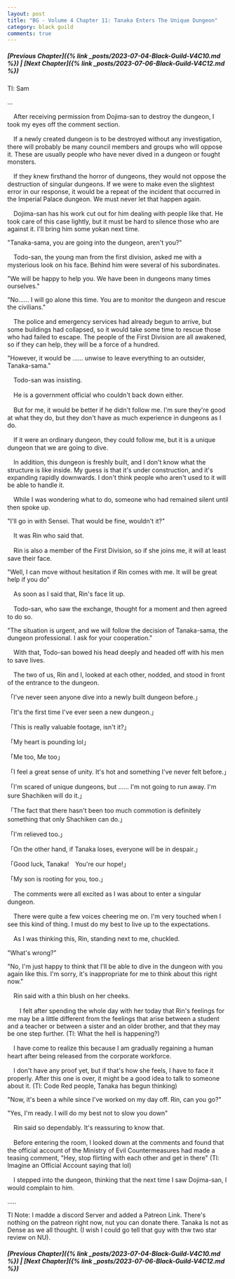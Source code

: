```yaml
---
layout: post
title: "BG - Volume 4 Chapter 11: Tanaka Enters The Unique Dungeon"
category: black guild
comments: true
---
```


##### [Previous Chapter]({% link _posts/2023-07-04-Black-Guild-V4C10.md %}) \| [Next Chapter]({% link _posts/2023-07-06-Black-Guild-V4C12.md %})





Tl: Sam

…


　After receiving permission from Dojima-san to destroy the dungeon, I took my eyes off the comment section.


　If a newly created dungeon is to be destroyed without any investigation, there will probably be many council members and groups who will oppose it. These are usually people who have never dived in a dungeon or fought monsters.


　If they knew firsthand the horror of dungeons, they would not oppose the destruction of singular dungeons. If we were to make even the slightest error in our response, it would be a repeat of the incident that occurred in the Imperial Palace dungeon. We must never let that happen again.
<!--more-->

　Dojima-san has his work cut out for him dealing with people like that. He took care of this case lightly, but it must be hard to silence those who are against it. I'll bring him some yokan next time.


"Tanaka-sama, you are going into the dungeon, aren't you?"


　Todo-san, the young man from the first division, asked me with a mysterious look on his face. Behind him were several of his subordinates.


"We will be happy to help you. We have been in dungeons many times ourselves."

"No...... I will go alone this time. You are to monitor the dungeon and rescue the civilians."


　The police and emergency services had already begun to arrive, but some buildings had collapsed, so it would take some time to rescue those who had failed to escape. The people of the First Division are all awakened, so if they can help, they will be a force of a hundred.


"However, it would be ...... unwise to leave everything to an outsider, Tanaka-sama."


　Todo-san was insisting.

　He is a government official who couldn't back down either.


　But for me, it would be better if he didn't follow me. I'm sure they're good at what they do, but they don't have as much experience in dungeons as I do.

　If it were an ordinary dungeon, they could follow me, but it is a unique dungeon that we are going to dive.

　In addition, this dungeon is freshly built, and I don't know what the structure is like inside. My guess is that it's under construction, and it's expanding rapidly downwards. I don't think people who aren't used to it will be able to handle it.


　While I was wondering what to do, someone who had remained silent until then spoke up.


"I'll go in with Sensei. That would be fine, wouldn't it?"


　It was Rin who said that.

　Rin is also a member of the First Division, so if she joins me, it will at least save their face.


"Well, I can move without hesitation if Rin comes with me. It will be great help if you do"


　As soon as I said that, Rin's face lit up.

　Todo-san, who saw the exchange, thought for a moment and then agreed to do so.


"The situation is urgent, and we will follow the decision of Tanaka-sama, the dungeon professional. I ask for your cooperation."


　With that, Todo-san bowed his head deeply and headed off with his men to save lives.

　The two of us, Rin and I, looked at each other, nodded, and stood in front of the entrance to the dungeon.


「I've never seen anyone dive into a newly built dungeon before.」

「It's the first time I've ever seen a new dungeon.」

「This is really valuable footage, isn't it?」

「My heart is pounding lol」

「Me too, Me too」

「I feel a great sense of unity. It's hot and something I've never felt before.」

「I'm scared of unique dungeons, but ...... I'm not going to run away. I'm sure Shachiken will do it.」

「The fact that there hasn't been too much commotion is definitely something that only Shachiken can do.」

「I'm relieved too.」

「On the other hand, if Tanaka loses, everyone will be in despair.」

「Good luck, Tanaka!　You're our hope!」

「My son is rooting for you, too.」


　The comments were all excited as I was about to enter a singular dungeon.

　There were quite a few voices cheering me on. I'm very touched when I see this kind of thing. I must do my best to live up to the expectations.


　As I was thinking this, Rin, standing next to me, chuckled.


"What's wrong?"

"No, I'm just happy to think that I'll be able to dive in the dungeon with you again like this. I'm sorry, it's inappropriate for me to think about this right now."


　Rin said with a thin blush on her cheeks.

　　I felt after spending the whole day with her today that Rin's feelings for me may be a little different from the feelings that arise between a student and a teacher or between a sister and an older brother, and that they may be one step further. (Tl: What the hell is happening?)

　I have come to realize this because I am gradually regaining a human heart after being released from the corporate workforce.


　I don't have any proof yet, but if that's how she feels, I have to face it properly. After this one is over, it might be a good idea to talk to someone about it.  (Tl: Code Red people, Tanaka has begun thinking)


"Now, it's been a while since I've worked on my day off. Rin, can you go?"

"Yes, I'm ready. I will do my best not to slow you down"


　Rin said so dependably. It's reassuring to know that.

　Before entering the room, I looked down at the comments and found that the official account of the Ministry of Evil Countermeasures had made a teasing comment, "Hey, stop flirting with each other and get in there" (Tl: Imagine an Official Account saying that lol)


　I stepped into the dungeon, thinking that the next time I saw Dojima-san, I would complain to him.



.....


Tl Note: I madde a discord Server and added a Patreon Link. There's nothing on the patreon right now, nut you can donate there. Tanaka Is not as Dense as we all thought. (I wish I could go tell that guy with thw two star review on NU).






##### [Previous Chapter]({% link _posts/2023-07-04-Black-Guild-V4C10.md %}) \| [Next Chapter]({% link _posts/2023-07-06-Black-Guild-V4C12.md %})